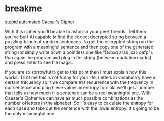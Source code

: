 # breakme
stupid automated Caesar's Cipher

With this cipher you'll be able to astonish your geek friends. 
Tell them you've built AI capable to find the correct decrypted string between a puzzling bunch of random sentences.
To get the encrypted string run the program with a meaningful sentence and then copy one of the generated string
(or simply write down a pointless one like "Dobxq arab jxab qefp").
Run again the program and plug in the string (between quotation marks) and press enter to see the magic.

If you are so sorrowful to get to this point then I must explain how this works. Trust me this is not funny for your life.
Letters in vocabulary have a certain frequency so if we compare this recurrence with the frequency in our sentence and plug these values in entropy formula we'll get a number that tells us how much this sentence can be a real meaningful one. With Caesar's Cipher we can have as much possible combinations as the number of letters in the alphabet. So it's easy to calculate the entropy for each case and take out the sentence with the lower entropy. It's going to be the only meaningful one.
